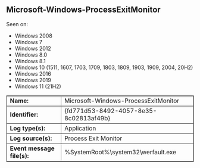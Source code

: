 ## Microsoft-Windows-ProcessExitMonitor

Seen on:
* Windows 2008
* Windows 7
* Windows 2012
* Windows 8.0
* Windows 8.1
* Windows 10 (1511, 1607, 1703, 1709, 1803, 1809, 1903, 1909, 2004, 20H2)
* Windows 2016
* Windows 2019
* Windows 11 (21H2)

<table border="1" class="docutils">
  <tbody>
    <tr>
      <td><b>Name:</b></td>
      <td>Microsoft-Windows-ProcessExitMonitor</td>
    </tr>
    <tr>
      <td><b>Identifier:</b></td>
      <td>{fd771d53-8492-4057-8e35-8c02813af49b}</td>
    </tr>
    <tr>
      <td><b>Log type(s):</b></td>
      <td>Application</td>
    </tr>
    <tr>
      <td><b>Log source(s):</b></td>
      <td>Process Exit Monitor</td>
    </tr>
    <tr>
      <td><b>Event message file(s):</b></td>
      <td>%SystemRoot%\system32\werfault.exe</td>
    </tr>
  </tbody>
</table>

&nbsp;

